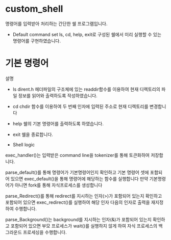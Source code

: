 # custom_shell

 명령어를 입력받아 처리하는 간단한 쉘 프로그램입니다.

- Default command set
ls, cd, help, exit로 구성된 쉘에서 미리 실행할 수 있는 명령어를 구현하였습니다.


# 기본 명령어
설명
- ls 
dirent.h 헤더파일의 구조체에 있는 readdir함수를 이용하여 
현재 디렉토리의 파일 정보를 읽어와 출력하도록 작성하였습니다.
- cd 
chdir 함수를 이용하여 두 번째 인자에 입력된 주소로 현재 디렉토리를 변경합니다
- help
쉘의 기본 명령어를 출력하도록 하였습니다.
- exit 
쉘을 종료합니다.



- Shell logic

exec_handler()는 입력받은 command line을 tokenizer를 통해 토큰화하여 저장합니다. 

parse_default()를 통해 명령어가 기본명령어인지 확인하고 기본 명령어 셋에 포함되어 있으면 
exec_default()을 통해 명령어에 해당하는 함수를 실행합니다
만약 기본명령어가 아니면 fork를 통해 자식프로세스를 생성합니다

parse_Redirect()를 통해 redirect를 지시하는 인자(>)가 포함되어 있는지 확인하고 포함되어 있으면 exec_redirect()를 실행하여 해당 인자 다음의 인자로 출력을 재지정하여 수행합니다.

parse_Background()는 background를 지시하는 인자(&)가 포함되어 있는지 확인하고 포함되어 있으면 부모 프로세스가 wait()를 실행하지 않게 하여 자식 프로세스의 백그라운드 프로세싱을 수행합니다.